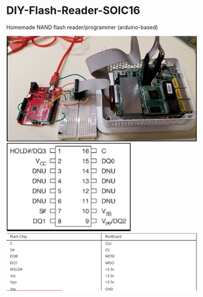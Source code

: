 # DIY-Flash-Reader-SOIC16
Homemade NAND flash reader/programmer (arduino-based)

<img src="https://github.com/jrabinowitz2/DIY-Flash-Reader-SOIC16/blob/main/img/setup.png" >
<img src="https://github.com/jrabinowitz2/DIY-Flash-Reader-SOIC16/blob/main/img/soic16_pinout.png" >
<img src="https://github.com/jrabinowitz2/DIY-Flash-Reader-SOIC16/blob/main/img/soic16_connections.png" >
